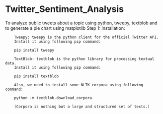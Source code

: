 # Twitter_Sentiment_Analysis
To analyze public tweets about a topic using python, tweepy, textblob and to generate a pie chart using matplotlib
Step 1: Installation:

        Tweepy: tweepy is the python client for the official Twitter API.
        Install it using following pip command:

        pip install tweepy

        TextBlob: textblob is the python library for processing textual data.
        Install it using following pip command:

        pip install textblob

        Also, we need to install some NLTK corpora using following command:

        python -m textblob.download_corpora

        (Corpora is nothing but a large and structured set of texts.)
